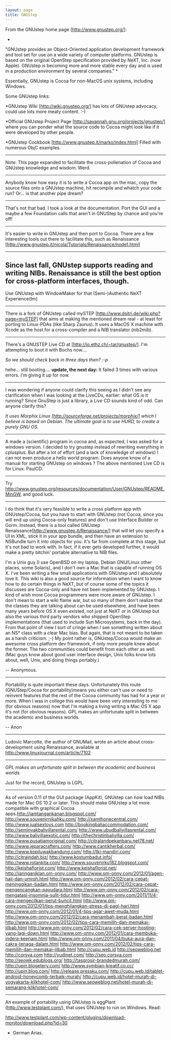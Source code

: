 ```yaml
---
layout: page
title: GNUStep
---
```


From the GNUstep home page [http://www.gnustep.org/]:

*
"GNUstep provides an Object-Oriented application development framework and tool set for use on a wide variety of computer platforms. GNUstep is based on the original OpenStep specification provided by NeXT, Inc. (now Apple). GNUstep is becoming more and more stable every day and is used in a production environment by several companies."
*

Essentially, GNUstep is Cocoa for non-MacOS unix systems, including Windows.

Some GNUstep links:


*GNUstep Wiki [http://wiki.gnustep.org/] has lots of GNUstep advocacy, could use lots more meaty content. :-)

*Official GNUstep Project Page [http://savannah.gnu.org/projects/gnustep/] where you can ponder what the source code to Cocoa might look like if it were developed by other people.

*GNUstep Cookbook [http://www.gnustep.it/marko/index.html]  Filled with numerous ObjC examples.



----

Note: This page expanded to facilitate the cross-pollenation of Cocoa and GNUstep knowledge and wisdom. Werd.

----

Anybody know how easy it is to write a Cocoa app on the mac, copy the source files onto a GNUstep machine, hit recompile and whatch your code run?  Or... is that another pipe dream?

----

That's not that bad.  I took a look at the documentation.  Port the GUI and a maybe a few Foundation calls that aren't in GNUStep by chance and you're off!

----

It's easier to write in GNUstep and then port to Cocoa. There are a few interesting tools out there to facilitate this, such as Renaissance [http://www.gnustep.it/nicola/Tutorials/Renaissance/node1.html]

----
Since last fall, GNUstep supports reading and writing NIBs. Renaissance is still the best option for cross-platform interfaces, though.
----
Use GNUstep with WindowMaker for that (Semi-)Authentic NeXT Experience(tm)

----
There is a fork of GNUstep called mySTEP [http://www.dsitri.de/wiki.php?page=mySTEP] that aims at making the mentioned dream real - at least for porting to Linux-PDAs (like Sharp Zaurus). It uses a MacOS X machine with Xcode as the host for a cross-compiler and a NIB translator (nib2mib).

----

There's a GNUSTEP Live CD at [http://io.ethz.ch/~tar/gnustep/]. I'm attempting to boot it with Bochs now....

*So we should check back in three days then? :-p*

hehe... still booting.... **update, the next day:** It failed 3 times with various errors. I'm giving it up for now.

----

I was wondering if anyone could clarify this seeing as I didn't see any clarification when I was looking at the LiveCDs, earlier:  what OS is it running?  Since GnuStep is just a library, a *Live CD* sounds kind of odd.  Can anyone clarify this?

*It uses Morphix Linux [http://sourceforge.net/projects/morphix/] which I believe is based on Debian. The ultimate goal is to use HURD, to create a purely GNU OS.*

----

A made a (scientific) program in cocoa and, as expected,  I was asked for a windows version. I decided to try gnustep instead of rewriting everything in cplusplus.
But after a lot of effort (and a lack of knowledge of windows) I can not even produce a hello world program. Does anyone know of a manual for starting GNUstep on windows ? The above mentioned Live CD is for Linux.  PaulCD.

----

Try http://www.gnustep.org/resources/documentation/User/GNUstep/README.MinGW, and good luck.

----

I do think that it's very feasible to write a cross platform app with GNUstep/Cocoa, but you have to start with GNUstep (not Cocoa, since you will end up using Cocoa-only features) and don't use Interface Builder or Gorm.  Instead, there is a tool called GNUstep Renaissance[http://www.gnustep.it/Renaissance/] that will let you specify a UI in XML, stick it in your app bundle, and then have an extension to NSBundle turn it into objects for you.  It's far from complete at this stage, but it's not bad to work with.  In fact, if it ever gets developed further, it would make a pretty bitchin' portable alternative to NIB files.

I'm a Unix guy (I use OpenBSD on my laptop, Debian GNU/Linux other places, some Solaris), and I don't own a Mac that is capable of running OS X.  I've been writing a few small applications with GNUstep and I absolutely love it.  This wiki is also a good source for information when I want to know how to do certain things in NeXT, but of course some of the topics it discusses are Cocoa-only and have not been implemented by GNUstep.  I kind of wish more Cocoa programmers were more aware of GNUstep.  I don't mean to start a wiki flame war, but so many of them don't realize that the classes they are talking about can be used elsewhere, and have been many years before OS X even existed, not just at NeXT or in GNUstep but also the various third party vendors who shipped OpenStep implementations (that used to include Sun Microsystems, back in the day).  From that point of view I sort of cringe when I see something written about an NS* class with a clear Mac bias.  But again, that is not meant to be taken as a harsh criticism.  ;-)  My point rather is, GNUstep/Cocoa would make an awesome cross platform dev framework, if only more people knew about the former.  The two communities could benefit from each other as well.  (Mac guys know about good user interface design, Unix folks know lots about, well, Unix, and doing things portably.)

-- Anonymous.

----

Portability is quite important these days.  Unfortunately this route (GNUStep/Cocoa for portability)means you either can't use or need to reinvent features that the rest of the Cocoa community has had for a year or more.  When I was in college this would have been very interesting to me (for obvious reasons) now that I'm making a living writing a Mac OS X app it's not (for obvious reasons).  GPL makes an unfortunate split in between the academic and business worlds.

-- Anon

----

Ludovic Marcotte, the author of GNUMail, wrote an article about cross-development using Renaissance, available at http://www.linuxjournal.com/article/7102

----

*GPL makes an unfortunate split in between the academic and business worlds.*

Just for the record, GNUstep is LGPL.

----

As of version 0.11 of the GUI package (AppKit), GNUstep can now load NIBs made for Mac OS 10.2 or later.  This should make GNUstep a lot more compatible with graphical Cocoa apps.http://jamtangankanan.blogspot.com/
http://www.souvenirnikahku.com/
http://xamthonecentral.com/
http://www.jualsextoys.com
http://bookingbaliaccommodation.com/
http://seminyakbalivillarental.com/
http://www.ubudbalivillasrental.com/
http://www.balivillaexotic.com/
http://thechristinbalivilla.com/
http://www.pusatjamoriginal.com/
http://citralandpekanbaru.net78.net/
http://www.jeparacrafters.com/
http://www.cantikherbal.com/
http://www.kopiluwakbandung.com/
http://tki-mandiri.com/
http://citraindah.biz/
http://www.kostumbadut.info/
http://www.rotankita.com/
http://www.souvenirku182.blogspot.com/
http://keishaflorist.com/
http://www.keishaflorist.net/
http://jaringaniklan.om-onny.com/
http://www.om-onny.com/2012/01/agen-haji-dan-umroh.html
http://www.om-onny.com/2012/02/cara-cepat-meninggikan-badan.html
http://www.om-onny.com/2012/02/cara-cepat-mengencangkan-payudara.html
http://www.om-onny.com/2012/02/cara-mengatasi-insomnia-sulit-tidur.html
http://www.om-onny.com/2011/11/4-cara-mengecilkan-perut-buncit.html
http://www.om-onny.com/2012/01/tips-menghilangkan-stress-di-pagi-hari.html
http://www.om-onny.com/2012/01/4-tips-agar-awet-muda.html
http://www.om-onny.com/2012/02/cara-menambah-berat-badan.html
http://www.om-onny.com/2012/02/tips-cara-memilih-dan-memakai-jilbab.html
http://www.om-onny.com/2012/02/cara-cek-server-hosting-yang-lagi-down.html
http://www.om-onny.com/2012/01/cara-membuka-indera-keenam.html
http://www.om-onny.com/2011/04/buka-aura-dan-cakra-tenaga-dalam.html
http://www.om-onny.com/2012/02/tips-cara-memilih-dan-memakai-jilbab.html
http://cupu.web.id
http://seoweblog.net
http://corsva.com
http://yudinet.com/
http://seo.corsva.com
http://seojek.edublogs.org/
http://tasgrosir-brandedmurah.com/
http://upin.blogetery.com/
http://www.symbian-kreatif.co.cc/
http://upin.blog.com/
http://release.pressku.com/
http://cupu.web.id/tablet-android-honeycomb-terbaik-murah/
http://cupu.web.id/hotel-murah-di-yogyakarta-klikhotel-com/
http://www.seoweblog.net/hotel-murah-di-semarang-klikhotel-com/

----

An example of portability using GNUstep is eggPlant (http://www.testplant.com/), that uses GNUstep to run on Windows. Read:

http://www.testplant.com/wp-content/plugins/download-monitor/download.php?id=30

- German Arias.

